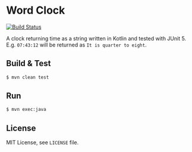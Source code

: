 # Word Clock

[![Build Status](https://travis-ci.org/fdomig/clock.svg?branch=master)](https://travis-ci.org/fdomig/clock)

A clock returning time as a string written in Kotlin and tested with JUnit 5. E.g. `07:43:12` will be returned as `It is quarter to eight`.

## Build & Test

```bash
$ mvn clean test
```

## Run

```bash
$ mvn exec:java
```

## License

MIT License, see `LICENSE` file.